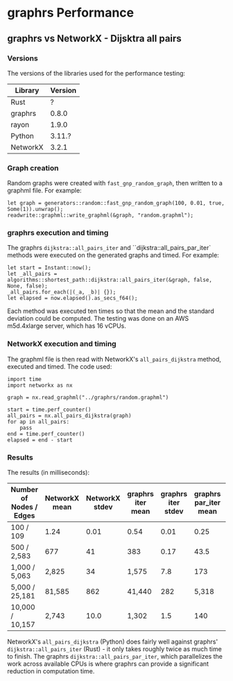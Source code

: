 # graphrs Performance

## graphrs vs NetworkX - Dijsktra all pairs

### Versions

The versions of the libraries used for the performance testing:

| Library  | Version |
| -------- | ------- |
| Rust     | ?       |
| graphrs  | 0.8.0   |
| rayon    | 1.9.0   |
| Python   | 3.11.?  |
| NetworkX | 3.2.1   |

### Graph creation

Random graphs were created with `fast_gnp_random_graph`, then written to a graphml file. For example:

```
let graph = generators::random::fast_gnp_random_graph(100, 0.01, true, Some(1)).unwrap();
readwrite::graphml::write_graphml(&graph, "random.graphml");
```

### graphrs execution and timing

The graphrs `dijkstra::all_pairs_iter` and ``dijkstra::all_pairs_par_iter` methods were executed on the generated graphs and timed. For example:

```
let start = Instant::now();
let _all_pairs = algorithms::shortest_path::dijkstra::all_pairs_iter(&graph, false, None, false);
_all_pairs.for_each(|(_a, _b)| {});
let elapsed = now.elapsed().as_secs_f64();
```

Each method was executed ten times so that the mean and the standard deviation could be computed. The testing was done on an AWS m5d.4xlarge server, which has 16 vCPUs.

### NetworkX execution and timing

The graphml file is then read with NetworkX's `all_pairs_dijkstra` method, executed and timed. The code used:

```
import time
import networkx as nx

graph = nx.read_graphml("../graphrs/random.graphml")

start = time.perf_counter()
all_pairs = nx.all_pairs_dijkstra(graph)
for ap in all_pairs:
    pass
end = time.perf_counter()
elapsed = end - start
```

### Results

The results (in milliseconds):

| Number of Nodes / Edges | NetworkX mean | NetworkX stdev | graphrs iter mean | graphrs iter stdev | graphrs par_iter mean | graphrs par_iter stdev |
| ----------------------- | ------------- | -------------- | ----------------- | ------------------ | --------------------- | ---------------------- |
| 100 / 109               | 1.24          | 0.01           | 0.54              | 0.01               | 0.25                  | 0.36                   |
| 500 / 2,583             | 677           | 41             | 383               | 0.17               | 43.5                  | 0.90                   |
| 1,000 / 5,063           | 2,825         | 34             | 1,575             | 7.8                | 173                   | 1.9                    |
| 5,000 / 25,181          | 81,585        | 862            | 41,440            | 282                | 5,318                 | 76                     |
| 10,000 / 10,157         | 2,743         | 10.0           | 1,302             | 1.5                | 140                   | 3.0                    |

NetworkX's `all_pairs_dijkstra` (Python) does fairly well against graphrs' `dijkstra::all_pairs_iter` (Rust) - it only takes roughly twice as much time to finish. The graphrs `dijkstra::all_pairs_par_iter`, which parallelizes the work across available CPUs is where graphrs can provide a significant reduction in computation time.
